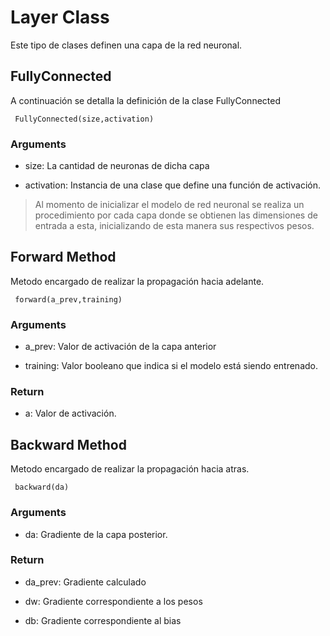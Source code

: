 # Layer Class

Este tipo de clases definen una capa de la red neuronal.

## FullyConnected

A continuación se detalla la definición de la clase FullyConnected

````
 FullyConnected(size,activation)
````

### Arguments

- size: La cantidad de neuronas de dicha capa

- activation: Instancia de una clase que define una función de activación.


> Al momento de inicializar el modelo de red neuronal se realiza un
procedimiento por cada capa donde se obtienen las dimensiones de entrada a esta, inicializando de 
>esta manera sus respectivos pesos.


## Forward Method

Metodo encargado de realizar la propagación hacia adelante.

````
 forward(a_prev,training)
````

### Arguments

- a_prev: Valor de activación de la capa anterior

- training: Valor booleano que indica si el modelo está siendo entrenado.

### Return

- a: Valor de activación.

## Backward Method

Metodo encargado de realizar la propagación hacia atras.

````
 backward(da)
````

### Arguments

- da: Gradiente de la capa posterior.

### Return

- da_prev: Gradiente calculado

- dw: Gradiente correspondiente a los pesos

- db: Gradiente correspondiente al bias


